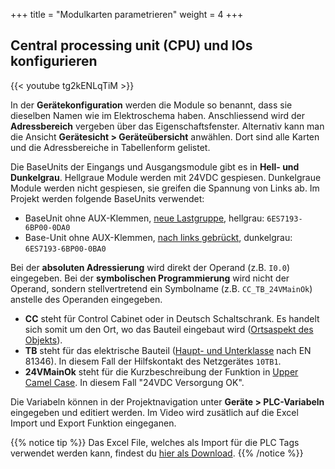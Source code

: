 +++
title = "Modulkarten parametrieren"
weight = 4
+++

## Central processing unit (CPU) und IOs konfigurieren

<div class="shadow">
  {{< youtube tg2kENLqTiM >}}
</div>

In der **Gerätekonfiguration** werden die Module so benannt, dass sie dieselben Namen wie im Elektroschema haben. Anschliessend wird der **Adressbereich** vergeben über das Eigenschaftsfenster. Alternativ kann man die Ansicht **Gerätesicht > Geräteübersicht** anwählen. Dort sind alle Karten und die Adressbereiche in Tabellenform gelistet.

Die BaseUnits der Eingangs und Ausgangsmodule gibt es in **Hell- und Dunkelgrau**. Hellgraue Module werden mit 24VDC gespiesen. Dunkelgraue Module werden nicht gespiesen, sie greifen die Spannung von Links ab. Im Projekt werden folgende BaseUnits verwendet:

* BaseUnit ohne AUX-Klemmen, [neue Lastgruppe](https://mall.industry.siemens.com/mall/de/WW/Catalog/Product/6ES7193-6BP00-0DA0), hellgrau: `6ES7193-6BP00-0DA0`
* Base-Unit ohne AUX-Klemmen, [nach links gebrückt](https://mall.industry.siemens.com/mall/de/WW/Catalog/Product/6ES7193-6BP00-0BA0), dunkelgrau: `6ES7193-6BP00-0BA0`

Bei der **absoluten Adressierung** wird direkt der Operand (z.B. `I0.0`) eingegeben. Bei der **symbolischen Programmierung** wird nicht der Operand, sondern stellvertretend ein Symbolname (z.B. `CC_TB_24VMainOk`) anstelle des Operanden eingegeben.

* **CC** steht für Control Cabinet oder in Deutsch Schaltschrank. Es handelt sich somit um den Ort, wo das Bauteil eingebaut wird ([Ortsaspekt des Objekts](https://ibkastl.de/wiki/Normen_f%C3%BCr_die_Schaltplanerstellung#Struktur)).
* **TB** steht für das elektrische Bauteil ([Haupt- und Unterklasse](https://de.wikipedia.org/wiki/EN_81346#Tabelle_der_Hauptklassen_(A1)_und_Unterklassen_(A2)) nach EN 81346). In diesem Fall der Hilfskontakt des Netzgerätes `10TB1`.
* **24VMainOk** steht für die Kurzbeschreibung der Funktion in [Upper Camel Case](https://en.wikipedia.org/wiki/Camel_case). In diesem Fall "24VDC Versorgung OK".

Die Variabeln können in der Projektnavigation unter **Geräte > PLC-Variabeln** eingegeben und editiert werden. Im Video wird zusätlich auf die Excel Import und Export Funktion eingeganen.

{{% notice tip %}}
Das Excel File, welches als Import für die PLC Tags verwendet werden kann, findest du [hier als Download](./docs/Pick&Placer_PLCTags.de.xlsx).
{{% /notice %}}
